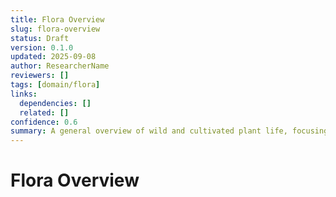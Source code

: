 ```yaml
---
title: Flora Overview
slug: flora-overview
status: Draft
version: 0.1.0
updated: 2025-09-08
author: ResearcherName
reviewers: []
tags: [domain/flora]
links:
  dependencies: []
  related: []
confidence: 0.6
summary: A general overview of wild and cultivated plant life, focusing on identification, habitats, and uses.
---
```


# Flora Overview

